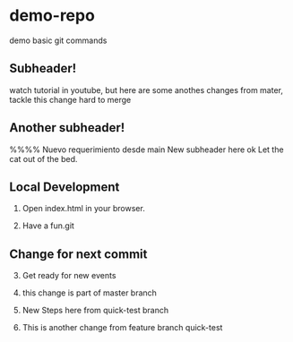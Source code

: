 # demo-repo
demo basic git commands 

## Subheader!

watch tutorial in youtube, but here are some anothes changes from mater, tackle this change hard to merge
## Another subheader!

%%%% Nuevo requerimiento desde main
New subheader here ok 
Let the cat out of the bed.
## Local Development

1. Open index.html in your browser.

2. Have a fun.git 
## Change for next commit 
3. Get ready for new events 

4. this change is part of master branch
5. New Steps here from quick-test branch

8. This is another change from feature branch quick-test


